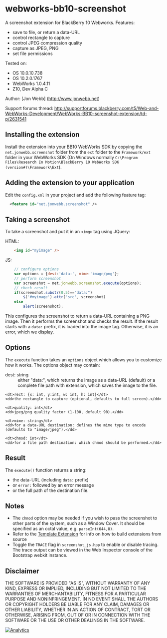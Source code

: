 webworks-bb10-screenshot
========================

A screenshot extension for BlackBerry 10 Webworks. Features:

* save to file, or return a data-URL
* control rectangle to capture
* control JPEG compression quality
* capture as JPEG, PNG
* set file permissions

Tested on:
* OS 10.0.10.738
* OS 10.2.0.1767
* WebWorks 1.0.4.11
* Z10, Dev Alpha C

Author: [Jon Webb] (http://www.jonwebb.net)

Support forums thread: http://supportforums.blackberry.com/t5/Web-and-WebWorks-Development/WebWorks-BB10-screenshot-extension/td-p/2631541

Installing the extension
------------------------

Install the extension into your BB10 WebWorks SDK by copying the `net.jonwebb.screenshot` folder from the `ext` folder to the `Framework/ext` folder in your WebWorks SDK (On Windows normally `C:\Program Files\Research In Motion\BlackBerry 10 WebWorks SDK (version#)\Framework\Ext`).

Adding the extension to your application
----------------------------------------

Edit the `config.xml` in your project and add the following feature tag:

```xml
  <feature id="net.jonwebb.screenshot" />
```

Taking a screenshot
-------------------

To take a screenshot and put it in an `<img>` tag using JQuery:

HTML:
```html
	<img id="myimage" />
```
JS:
```javascript
	// configure options
	var options = {dest:'data:', mime:'image/png'};
	// perform screenshot
	var screenshot = net.jonwebb.screenshot.execute(options);
	// check result
	if(screenshot.substr(0,5)=="data:")
		$('#myimage').attr('src', screenshot)
	else
		alert(screenshot);
```	

This configures the screenshot to return a data-URL containing a PNG image. Then it performs the screenshot and checks the result. If the result starts with a `data:` prefix, it is loaded into the image tag. Otherwise, it is an error, which we display.

Options
-------

The `execute` function takes an `options` object which allows you to customize how it works. The options object may contain:

<dl>
	<dt>dest: string</dt>
	<dd>either "data:", which returns the image as a data-URL (default)
	or a complete file path with extension, which saves the image to the file.</dd>
 
	<dt>rect: {x: int, y:int, w: int, h: int}</dt>
	<dd>the rectangle to capture (optional, defaults to full screen).</dd>
 
	<dt>quality: int</dt>
	<dd>jpeg/png quality factor (1-100, default 90).</dd>
 
	<dt>mime: string</dt>
	<dd>for a data-URL destination: defines the mime type to encode (defaults to "image/jpeg").</dd>

	<dt>chmod: int</dt>
	<dd>for a file path destination: which chmod should be performed.</dd>
</dl>

Result
------

The `execute()` function returns a string:

* the data-URL (including `data:` prefix)
* or `error:` followed by an error message
* or the full path of the destination file.

Notes
-----
* The `chmod` option may be needed if you wish to pass the screenshot to other parts of the system, such as a Window Cover. It should be specified as an octal value, e.g. `parseInt(644,8)`.
* Refer to the [Template Extension](https://github.com/blackberry/WebWorks-Community-APIs/blob/master/BB10/Template) for info on how to build extensions from source
* Toggle the `TRACE` flag in `screenshot_js.hpp` to enable or disable tracing. The trace output can be viewed in the Web Inspector console of the Bootstrap webkit instance.

Disclaimer
----------
THE SOFTWARE IS PROVIDED "AS IS", WITHOUT WARRANTY OF ANY KIND, EXPRESS OR IMPLIED, INCLUDING BUT NOT LIMITED TO THE WARRANTIES OF MERCHANTABILITY, FITNESS FOR A PARTICULAR PURPOSE AND NONINFRINGEMENT. IN NO EVENT SHALL THE AUTHORS OR COPYRIGHT HOLDERS BE LIABLE FOR ANY CLAIM, DAMAGES OR OTHER LIABILITY, WHETHER IN AN ACTION OF CONTRACT, TORT OR OTHERWISE, ARISING FROM, OUT OF OR IN CONNECTION WITH THE SOFTWARE OR THE USE OR OTHER DEALINGS IN THE SOFTWARE.

[![Analytics](https://ga-beacon.appspot.com/UA-46817652-1/WebWorks-Community-APIs/BB10/Screenshot?pixel)](https://github.com/igrigorik/ga-beacon)